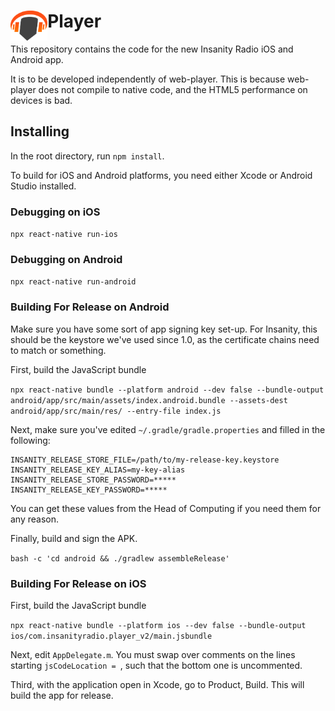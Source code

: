 # <img src="https://raw.githubusercontent.com/InsanityRadio/OnAirController/master/doc/headphones_dark.png" align="left" height=48 /> Player

This repository contains the code for the new Insanity Radio iOS and Android app.

It is to be developed independently of web-player. This is because web-player does not compile to native code, and the HTML5 performance on devices is bad.

## Installing

In the root directory, run `npm install`.

To build for iOS and Android platforms, you need either Xcode or Android Studio installed.  

### Debugging on iOS

`npx react-native run-ios`

### Debugging on Android

`npx react-native run-android`


### Building For Release on Android

Make sure you have some sort of app signing key set-up. For Insanity, this should be the keystore we've used since 1.0, as the certificate chains need to match or something.

First, build the JavaScript bundle

`npx react-native bundle --platform android --dev false --bundle-output android/app/src/main/assets/index.android.bundle --assets-dest android/app/src/main/res/ --entry-file index.js`

Next, make sure you've edited `~/.gradle/gradle.properties` and filled in the following:

	INSANITY_RELEASE_STORE_FILE=/path/to/my-release-key.keystore
	INSANITY_RELEASE_KEY_ALIAS=my-key-alias
	INSANITY_RELEASE_STORE_PASSWORD=*****
	INSANITY_RELEASE_KEY_PASSWORD=*****


You can get these values from the Head of Computing if you need them for any reason. 

Finally, build and sign the APK.

`bash -c 'cd android && ./gradlew assembleRelease'`


### Building For Release on iOS

First, build the JavaScript bundle

`npx react-native bundle --platform ios --dev false --bundle-output ios/com.insanityradio.player_v2/main.jsbundle`

Next, edit `AppDelegate.m`. You must swap over comments on the lines starting `jsCodeLocation = `, such that the bottom one is uncommented. 

Third, with the application open in Xcode, go to Product, Build. This will build the app for release. 

